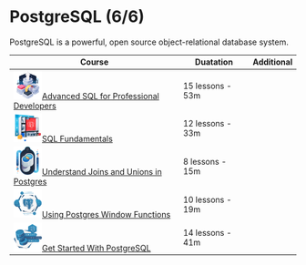 # PostgreSQL (6/6)

PostgreSQL is a powerful, open source object-relational database system.

| Course                                                                                                                                                                                                                                                                                         | Duatation        | Additional |
| ---------------------------------------------------------------------------------------------------------------------------------------------------------------------------------------------------------------------------------------------------------------------------------------------- | ---------------- | ---------- |
| <img title="" src="https://raw.githubusercontent.com/Zenfection/Image/master/2023/07/06-15-11-41-egh_adv-sql_1000.webp" alt="egh_adv-sql_1000.webp" width="50">[Advanced SQL for Professional Developers](https://egghead.io/courses/advanced-sql-for-professional-developers)                 | 15 lessons - 53m |            |
| <img src="https://raw.githubusercontent.com/Zenfection/Image/master/2023/07/06-15-11-46-EGH_SQLFundamentals_Final.webp" title="" alt="EGH_SQLFundamentals_Final.webp" width="50">[SQL Fundamentals](https://egghead.io/courses/sql-fundamentals)                                               | 12 lessons - 33m |            |
| <img src="https://raw.githubusercontent.com/Zenfection/Image/master/2023/07/06-15-11-52-EGH_Postgres_Unions_Final.webp" title="" alt="EGH_Postgres_Unions_Final.webp" width="50">[Understand Joins and Unions in Postgres](https://egghead.io/courses/understand-joins-and-unions-in-postgres) | 8 lessons - 15m  |            |
| <img title="" src="https://raw.githubusercontent.com/Zenfection/Image/master/2023/07/06-15-11-56-EGH_PostgreSQL-2_Final.webp" alt="EGH_PostgreSQL-2_Final.webp" width="50">[Using Postgres Window Functions](https://egghead.io/courses/using-postgres-window-functions)                       | 10 lessons - 19m |            |
| <img title="" src="https://raw.githubusercontent.com/Zenfection/Image/master/2023/07/06-15-12-54-EGH_PostgreSQL_Final.webp" alt="EGH_PostgreSQL_Final.webp" width="50">[Get Started With PostgreSQL](https://egghead.io/courses/get-started-with-postgresql)                                   | 14 lessons - 41m |            |
